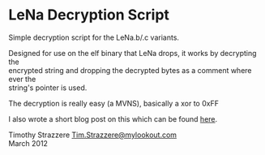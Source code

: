 # LeNa Decryption Script

Simple decryption script for the LeNa.b/.c variants.

Designed for use on the elf binary that LeNa drops, it works by decrypting the   
encrypted string and dropping the decrypted bytes as a comment where ever the   
string's pointer is used.   

The decryption is really easy (a MVNS), basically a xor to 0xFF

I also wrote a short blog post on this which can be found [here](http://www.strazzere.com/blog/?p=549).

Timothy Strazzere <Tim.Strazzere@mylookout.com>   
March 2012

